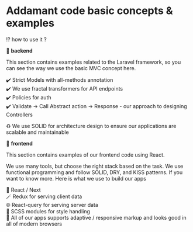 # Addamant code basic concepts & examples 

:interrobang: how to use it ?

:open_file_folder: **backend** 

This section contains examples related to the Laravel framework, so you can see the way we use the basic MVC concept here.<br>



:heavy_check_mark: Strict Models with all-methods annotation <br>
:heavy_check_mark: We use fractal transformers for API endpoints <br>
:heavy_check_mark: Policies for auth <br>
:heavy_check_mark: Validate -> Call Abstract action -> Response - our approach to designing Controllers

:recycle: We use SOLID for architecture design to ensure our applications are scalable and maintainable



:open_file_folder: **frontend** 

This section contains examples of our frontend code using React. <br>

We use many tools, but choose the right stack based on the task. We use functional programming and follow SOLID, DRY, and KISS patterns.
If you want to know more. Here is what we use to build our apps

:tophat: React / Next  <br>
:magic_wand: Redux for serving client data  <br>
:globe_with_meridians: React-query for serving server data  <br>
:grapes: SCSS modules for style handling  <br>
:iphone: All of our apps supports adaptive / responsive markup and looks good in all of modern browsers  <br>
